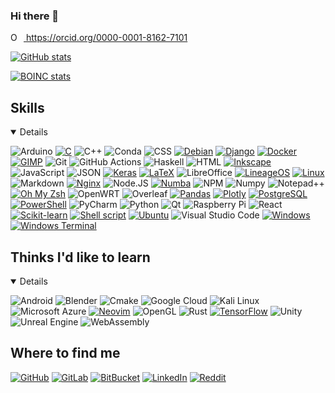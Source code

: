 ### Hi there 👋

<!--
**AgenttiX/AgenttiX** is a ✨ _special_ ✨ repository because its `README.md` (this file) appears on your GitHub profile.

Here are some ideas to get you started:

- 🔭 I’m currently working on ...
- 🌱 I’m currently learning ...
- 👯 I’m looking to collaborate on ...
- 🤔 I’m looking for help with ...
- 💬 Ask me about ...
- 📫 How to reach me: ...
- 😄 Pronouns: he/him
- ⚡ Fun fact: ...
-->

<div itemscope itemtype="https://schema.org/Person">
<a itemprop="sameAs" content="https://orcid.org/0000-0001-8162-7101" href="https://orcid.org/0000-0001-8162-7101" target="orcid.widget" rel="me noopener noreferrer" style="vertical-align:top;">
<img src="https://orcid.org/sites/default/files/images/orcid_16x16.png" style="width:1em;margin-right:.5em;" alt="ORCID iD icon">
https://orcid.org/0000-0001-8162-7101
</a>
</div>

[![GitHub stats](https://github-readme-stats.vercel.app/api?username=AgenttiX&count_private=true&show_icons=true)](https://github.com/anuraghazra/github-readme-stats)
<!--
[![Top languages](https://github-readme-stats.vercel.app/api/top-langs/?username=AgenttiX&layout=compact)](https://github.com/anuraghazra/github-readme-stats)
[![Wakatime stats](https://github-readme-stats.vercel.app/api/wakatime?username=AgenttiX)](https://github.com/anuraghazra/github-readme-stats)
-->

[![BOINC stats](https://www.boincstats.com/signature/-1/user/1495363/sig.png)](https://www.boincstats.com/stats/-1/user/detail/06b811094f7d054e64d5c6d5666dd305)

## Skills
<details open>
<p>

<!--
In alphabetical order.
Many of these badges are from:
https://github.com/alexandresanlim/Badges4-README.md-Profile
-->
![Arduino](https://img.shields.io/badge/Arduino-00979D?style=for-the-badge&logo=Arduino&logoColor=white)
[![C](https://img.shields.io/badge/C-00599C?style=for-the-badge&logo=c&logoColor=white)](https://gitlab.com/AgenttiX/tie-51257-project)
![C++](https://img.shields.io/badge/C%2B%2B-00599C?style=for-the-badge&logo=c%2B%2B&logoColor=white)
![Conda](https://img.shields.io/badge/conda-342B029.svg?&style=for-the-badge&logo=anaconda&logoColor=white)
![CSS](https://img.shields.io/badge/CSS-1572B6?style=for-the-badge&logo=css3&logoColor=white)
[![Debian](https://img.shields.io/badge/Debian-A81D33?style=for-the-badge&logo=debian&logoColor=white)](https://github.com/AgenttiX/linux-scripts)
[![Django](https://img.shields.io/badge/Django-092E20?style=for-the-badge&logo=django&logoColor=green)](http://urn.fi/URN:NBN:fi:tuni-202010277540)
[![Docker](https://img.shields.io/badge/Docker-2CA5E0?style=for-the-badge&logo=docker&logoColor=white)](https://github.com/orc-tuni/dark-spot-mapper/tree/master/lib/build)
[![GIMP](https://img.shields.io/badge/gimp-5C5543?style=for-the-badge&logo=gimp&logoColor=white)](http://urn.fi/URN:NBN:fi:tuni-202010277540)
![Git](https://img.shields.io/badge/Git-F05032?style=for-the-badge&logo=git&logoColor=white)
![GitHub Actions](https://img.shields.io/badge/GitHub_Actions-2088FF?style=for-the-badge&logo=github-actions&logoColor=white)
![Haskell](https://img.shields.io/badge/Haskell-5D4F85?style=for-the-badge&logo=haskell&logoColor=white)
![HTML](https://img.shields.io/badge/HTML-E34F26?style=for-the-badge&logo=html5&logoColor=white)
[![Inkscape](https://img.shields.io/badge/Inkscape-000000?style=for-the-badge&logo=Inkscape&logoColor=white)](http://urn.fi/URN:NBN:fi:tuni-202010277540)
![JavaScript](https://img.shields.io/badge/JavaScript-323330?style=for-the-badge&logo=javascript&logoColor=F7DF1E)
![JSON](https://img.shields.io/badge/json-5E5C5C?style=for-the-badge&logo=json&logoColor=white)
[![Keras](https://img.shields.io/badge/Keras-D00000?style=for-the-badge&logo=Keras&logoColor=white)](https://gitlab.com/AgenttiX/sgn-41007-kaggle)
[![LaTeX](https://img.shields.io/badge/LaTeX-47A141?style=for-the-badge&logo=LaTeX&logoColor=white)](https://github.com/AgenttiX/compendium)
![LibreOffice](https://img.shields.io/badge/LibreOffice-18A303?style=for-the-badge&logo=LibreOffice&logoColor=white)
[![LineageOS](https://img.shields.io/badge/lineageos-167C80?style=for-the-badge&logo=lineageos&logoColor=white)](https://github.com/AgenttiX/linux-scripts/tree/master/android)
[![Linux](https://img.shields.io/badge/Linux-FCC624?style=for-the-badge&logo=linux&logoColor=black)](https://github.com/AgenttiX/linux-scripts)
![Markdown](https://img.shields.io/badge/Markdown-000000?style=for-the-badge&logo=markdown&logoColor=white)
[![Nginx](https://img.shields.io/badge/Nginx-009639?style=for-the-badge&logo=nginx&logoColor=white)](http://urn.fi/URN:NBN:fi:tuni-202010277540)
![Node.JS](https://img.shields.io/badge/NodeJS-529f44?style=for-the-badge&logo=node.js&logoColor=white)
[![Numba](https://img.shields.io/badge/Numba-00A3E0?style=for-the-badge&logo=Numba&logoColor=white)](https://github.com/AgenttiX/fractal-zoomer)
![NPM](https://img.shields.io/badge/NPM-CB3837?style=for-the-badge&logo=NPM&logoColor=white)
![Numpy](https://img.shields.io/badge/Numpy-777BB4?style=for-the-badge&logo=numpy&logoColor=white)
![Notepad++](https://img.shields.io/badge/Notepad++-90E59A.svg?style=for-the-badge&logo=notepad%2B%2B&logoColor=black)
[![Oh My Zsh](https://img.shields.io/badge/oh_my_zsh-1A2C34?style=for-the-badge&logo=ohmyzsh&logoColor=white)](https://github.com/AgenttiX/linux-scripts/tree/master/zsh)
![OpenWRT](https://img.shields.io/badge/OpenWrt-00B5E2?style=for-the-badge&logo=OpenWrt&logoColor=white)
![Overleaf](https://img.shields.io/badge/Overleaf-47A141?style=for-the-badge&logo=Overleaf&logoColor=white)
[![Pandas](https://img.shields.io/badge/Pandas-2C2D72?style=for-the-badge&logo=pandas&logoColor=white)](http://urn.fi/URN:NBN:fi:tuni-202010277540)
[![Plotly](https://img.shields.io/badge/Plotly-239120?style=for-the-badge&logo=plotly&logoColor=white)](http://urn.fi/URN:NBN:fi:tuni-202010277540)
[![PostgreSQL](https://img.shields.io/badge/PostgreSQL-336791?style=for-the-badge&logo=PostgreSQL&logoColor=white)](http://urn.fi/URN:NBN:fi:tuni-202010277540)
[![PowerShell](https://img.shields.io/badge/PowerShell-5391FE?style=for-the-badge&logo=PowerShell&logoColor=white)](https://github.com/AgenttiX/windows-scripts)
![PyCharm](https://img.shields.io/badge/pycharm-143?style=for-the-badge&logo=pycharm&logoColor=black&color=black&labelColor=green)
![Python](https://img.shields.io/badge/Python-3776AB?style=for-the-badge&logo=python&logoColor=white)
![Qt](https://img.shields.io/badge/Qt-41CD52?style=for-the-badge&logo=qt&logoColor=white)
![Raspberry Pi](https://img.shields.io/badge/RASPBERRY%20PI-C51A4A.svg?&style=for-the-badge&logo=raspberry%20pi&logoColor=white)
![React](https://img.shields.io/badge/React-1E1E1E?style=for-the-badge&logo=react&logoColor=5DD1F5)
[![Scikit-learn](https://img.shields.io/badge/scikit_learn-F7931E?style=for-the-badge&logo=scikit-learn&logoColor=white)](https://gitlab.com/AgenttiX/sgn-41007-kaggle)
[![Shell script](https://img.shields.io/badge/Shell_Script-121011?style=for-the-badge&logo=gnu-bash&logoColor=white)](https://github.com/AgenttiX/linux-scripts)
[![Ubuntu](https://img.shields.io/badge/Ubuntu-E95420?style=for-the-badge&logo=ubuntu&logoColor=white)](https://github.com/AgenttiX/linux-scripts)
![Visual Studio Code](https://img.shields.io/badge/Visual_Studio_Code-0078D4?style=for-the-badge&logo=visual%20studio%20code&logoColor=white)
[![Windows](https://img.shields.io/badge/Windows-0078D6?style=for-the-badge&logo=Windows&logoColor=white)](https://github.com/AgenttiX/windows-scripts)
[![Windows Terminal](https://img.shields.io/badge/windows%20terminal-4D4D4D?style=for-the-badge&logo=windows%20terminal&logoColor=white)](https://github.com/AgenttiX/windows-scripts)

</p>
</details>

## Thinks I'd like to learn
<details open>
<p>

![Android](https://img.shields.io/badge/Android-3DDC84?style=for-the-badge&logo=android&logoColor=white)
![Blender](https://img.shields.io/badge/blender-%23F5792A.svg?style=for-the-badge&logo=blender&logoColor=white)
![Cmake](https://img.shields.io/badge/CMake-064F8C?style=for-the-badge&logo=cmake&logoColor=white)
![Google Cloud](https://img.shields.io/badge/Google_Cloud-4285F4?style=for-the-badge&logo=google-cloud&logoColor=white)
![Kali Linux](https://img.shields.io/badge/Kali_Linux-557C94?style=for-the-badge&logo=kali-linux&logoColor=white)
![Microsoft Azure](https://img.shields.io/badge/microsoft%20azure-0089D6?style=for-the-badge&logo=microsoft-azure&logoColor=white)
[![Neovim](https://img.shields.io/badge/NeoVim-%2357A143.svg?&style=for-the-badge&logo=neovim&logoColor=white)](https://github.com/AgenttiX/linux-scripts/tree/master/neovim)
![OpenGL](https://img.shields.io/badge/OpenGL-FFFFFF?style=for-the-badge&logo=opengl)
![Rust](https://img.shields.io/badge/Rust-black?style=for-the-badge&logo=rust&logoColor=#E57324)
[![TensorFlow](https://img.shields.io/badge/TensorFlow-FF6F00?style=for-the-badge&logo=TensorFlow&logoColor=white)](https://github.com/AgenttiX/fys2029-project)
![Unity](https://img.shields.io/badge/Unity-100000?style=for-the-badge&logo=unity&logoColor=white)
![Unreal Engine](https://img.shields.io/badge/-Unreal%20Engine-313131?style=for-the-badge&logo=unreal-engine&logoColor=white)
![WebAssembly](https://img.shields.io/badge/WebAssembly-654FF0?style=for-the-badge&logo=WebAssembly&logoColor=white)

</p>
</details>

## Where to find me
[![GitHub](https://img.shields.io/badge/GitHub-181717?style=for-the-badge&logo=GitHub&logoColor=white)](https://github.com/AgenttiX/)
[![GitLab](https://img.shields.io/badge/GitLab-330F63?style=for-the-badge&logo=gitlab&logoColor=white)](https://gitlab.com/AgenttiX)
[![BitBucket](https://img.shields.io/badge/Bitbucket-330F63?style=for-the-badge&logo=bitbucket&logoColor=white)](https://bitbucket.org/AgenttiX/)
[![LinkedIn](https://img.shields.io/badge/LinkedIn-0077B5?style=for-the-badge&logo=linkedin&logoColor=white)](https://www.linkedin.com/in/mikamaki/)
[![Reddit](https://img.shields.io/badge/Reddit-FF4500?style=for-the-badge&logo=reddit&logoColor=white)](https://www.reddit.com/user/AgenttiX/)
